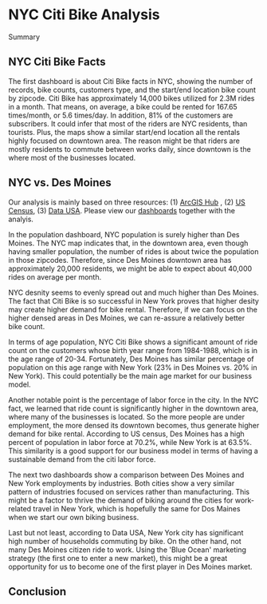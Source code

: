 # NYC Citi Bike Analysis

Summary

## NYC Citi Bike Facts

The first dashboard is about Citi Bike facts in NYC, showing the number of records, bike counts, customers type, and the start/end location bike count by zipcode. Citi Bike has approximately 14,000 bikes utilized for 2.3M rides in a month. That means, on average, a bike could be rented for 167.65 times/month, or 5.6 times/day. In addition, 81% of the customers are subscribers. It could infer that most of the riders are NYC residents, than tourists. Plus, the maps show a similar start/end location all the rentals highly focused on downtown area. The reason might be that riders are mostly residents to commute between works daily, since downtown is the where most of the businesses located.

## NYC vs. Des Moines

Our analysis is mainly based on three resources: (1) [ArcGIS Hub](http://hub.arcgis.com/datasets/esri::zip-code-1/data?geometry=82.440%2C-0.073%2C31.463%2C76.663&orderBy=STATE_NAME)
, (2) [US Census](https://www.census.gov/quickfacts/fact/table/newyorkcitynewyork,desmoinescityiowa/PST045219), (3) [Data USA](https://datausa.io/profile/geo/). Please view our [dashboards](https://public.tableau.com/profile/loc.nguyen2805#!/vizhome/Practice_15922039663870/CHALLENGE?publish=yes) together with the analyis.

In the population dashboard, NYC population is surely higher than Des Moines. The NYC map indicates that, in the downtown area, even though having smaller population, the number of rides is about twice the population in those zipcodes. Therefore, since Des Moines downtown area has approximately 20,000 residents, we might be able to expect about 40,000 rides on average per month.

NYC desnity seems to evenly spread out and much higher than Des Moines. The fact that Citi Bike is so successful in New York proves that higher desity may create higher demand for bike rental. Therefore, if we can focus on the higher densed areas in Des Moines, we can re-assure a relatively better bike count.

In terms of age population, NYC Citi Bike shows a significant amount of ride count on the customers whose birth year range from 1984-1988, which is in the age range of 20-34. Fortunately, Des Moines has similar percentage of population on this age range with New York (23% in Des Moines vs. 20% in New York). This could potentially be the main age market for our business model.

Another notable point is the percentage of labor force in the city. In the NYC fact, we learned that ride count is significantly higher in the downtown area, where many of the businesses is located. So the more people are under employment, the more densed its downtown becomes, thus generate higher demand for bike rental. According to US census, Des Moines has a high percent of population in labor force at 70.2%, while New York is at 63.5%. This similarity is a good support for our business model in terms of having a sustainable demand from the citi labor force.

The next two dashboards show a comparison between Des Moines and New York employments by industries. Both cities show a very similar pattern of industries focused on services rather than manufacturing. This might be a factor to thrive the demand of biking around the cities for work-related travel in New York, which is hopefully the same for Dos Maines when we start our own biking business.

Last but not least, according to Data USA, New York city has significant high number of households commuting by bike. On the other hand, not many Des Moines citizen ride to work. Using the 'Blue Ocean' marketing strategy (the first one to enter a new market), this might be a great opportunity for us to become one of the first player in Des Moines market.

## Conclusion

